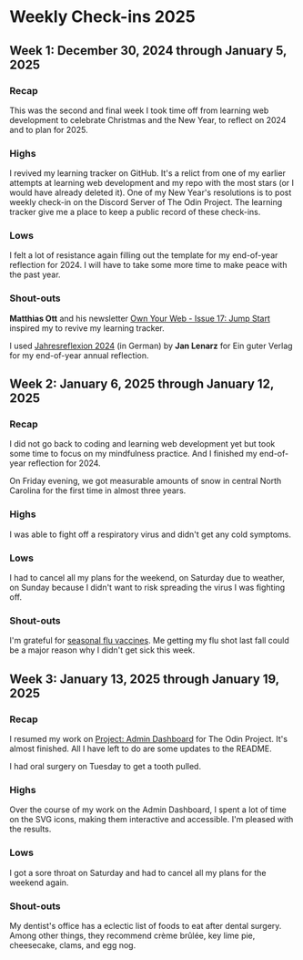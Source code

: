 # Weekly Check-ins 2025

## Week 1: December 30, 2024 through January 5, 2025

### Recap

This was the second and final week I took time off from learning web development to celebrate Christmas and the New Year, to reflect on 2024 and to plan for 2025.

### Highs

I revived my learning tracker on GitHub. It's a relict from one of my earlier attempts at learning web development and my repo with the most stars (or I would have already deleted it). One of my New Year's resolutions is to post weekly check-in on the Discord Server of The Odin Project. The learning tracker give me a place to keep a public record of these check-ins.

### Lows

I felt a lot of resistance again filling out the template for my end-of-year reflection for 2024. I will have to take some more time to make peace with the past year.

### Shout-outs

**Matthias Ott** and his newsletter [Own Your Web - Issue 17: Jump Start](https://buttondown.com/ownyourweb/archive/issue-17/) inspired my to revive my learning tracker.

I used [Jahresreflexion 2024](https://einguterplan.de/jahresreflexion/) (in German) by **Jan Lenarz** for Ein guter Verlag for my end-of-year annual reflection.

## Week 2: January 6, 2025 through January 12, 2025

### Recap

I did not go back to coding and learning web development yet but took some time to focus on my mindfulness practice. And I finished my end-of-year reflection for 2024.

On Friday evening, we got measurable amounts of snow in central North Carolina for the first time in almost three years.

### Highs

I was able to fight off a respiratory virus and didn't get any cold symptoms.

### Lows

I had to cancel all my plans for the weekend, on Saturday due to weather, on Sunday because I didn't want to risk spreading the virus I was fighting off.

### Shout-outs

I'm grateful for [seasonal flu vaccines](https://www.cdc.gov/flu/vaccines/keyfacts.html). Me getting my flu shot last fall could be a major reason why I didn't get sick this week.

## Week 3: January 13, 2025 through January 19, 2025

### Recap

I resumed my work on [Project: Admin Dashboard](https://github.com/SabineEmden/odin-admin-dashboard) for The Odin Project. It's almost finished. All I have left to do are some updates to the README.

I had oral surgery on Tuesday to get a tooth pulled.

### Highs

Over the course of my work on the Admin Dashboard, I spent a lot of time on the SVG icons, making them interactive and accessible. I'm pleased with the results.

### Lows

I got a sore throat on Saturday and had to cancel all my plans for the weekend again.

### Shout-outs

My dentist's office has a eclectic list of foods to eat after dental surgery. Among other things, they recommend crème brûlée, key lime pie, cheesecake, clams, and egg nog.

